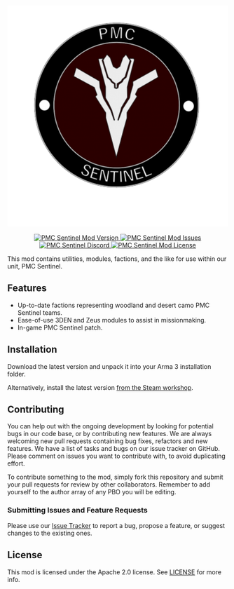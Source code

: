 <p align="center">
    <img src="https://github.com/pmc-sentinel/mod/raw/main/assets/logo/PMC_Sentinel.png" width="512">
</p>

<p align="center">
    <a href="https://github.com/pmc-sentinel/mod/releases">
        <img src="https://img.shields.io/github/release/pmc-sentinel/mod.svg?style=flat-square&label=Version" alt="PMC Sentinel Mod Version">
    </a>
    <a href="https://github.com/zen-mod/ZEN/issues">
        <img src="https://img.shields.io/github/issues-raw/pmc-sentinel/mod.svg?style=flat-square&label=Issues" alt="PMC Sentinel Mod Issues">
    </a>
    <a href="https://discord.gg/Ctfu2DTb7f">
        <img src="https://img.shields.io/badge/Join-Discord?style=flat-square&logo=discord&logoColor=7683D5&label=Discord&color=7683D5" alt="PMC Sentinel Discord">
    </a>
    <a href="https://github.com/pmc-sentinel/mod/blob/master/LICENSE">
        <img src="https://img.shields.io/badge/License-APL2-red.svg?style=flat-square" alt="PMC Sentinel Mod License">
    </a>
</p>

This mod contains utilities, modules, factions, and the like for use within our unit, PMC Sentinel.

## Features

- Up-to-date factions representing woodland and desert camo PMC Sentinel teams.
- Ease-of-use 3DEN and Zeus modules to assist in missionmaking.
- In-game PMC Sentinel patch.

## Installation

Download the latest version and unpack it into your Arma 3 installation folder.

Alternatively, install the latest version [from the Steam workshop](https://steamcommunity.com/sharedfiles/filedetails/?id=3320927001).

## Contributing

You can help out with the ongoing development by looking for potential bugs in our code base, or by contributing new features. We are always welcoming new pull requests containing bug fixes, refactors and new features. We have a list of tasks and bugs on our issue tracker on GitHub. Please comment on issues you want to contribute with, to avoid duplicating effort.

To contribute something to the mod, simply fork this repository and submit your pull requests for review by other collaborators. Remember to add yourself to the author array of any PBO you will be editing.

### Submitting Issues and Feature Requests

Please use our [Issue Tracker](https://github.com/pmc-sentinel/mod/issues) to report a bug, propose a feature, or suggest changes to the existing ones.

## License

This mod is licensed under the Apache 2.0 license. See [LICENSE](./LICENSE) for more info.
